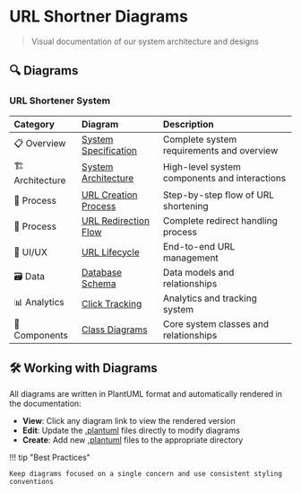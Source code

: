 <!-- markdownlint-disable MD013 -->

<!-- markdownlint-disable MD043 -->

# URL Shortner Diagrams

> Visual documentation of our system architecture and designs

## 🔍 Diagrams

### URL Shortener System

| Category        | Diagram                                                         | Description                                   |
| :-------------- | :-------------------------------------------------------------- | :-------------------------------------------- |
| 📋 Overview     | [System Specification](url_shortner_spec.md)                    | Complete system requirements and overview     |
| 🏗️ Architecture | [System Architecture](designs/system_architecture.plantuml)     | High-level system components and interactions |
| 🔄 Process      | [URL Creation Process](designs/url_shortening_process.plantuml) | Step-by-step flow of URL shortening           |
| 🔄 Process      | [URL Redirection Flow](designs/url_redirection_flow.plantuml)   | Complete redirect handling process            |
| 📱 UI/UX        | [URL Lifecycle](designs/url_lifecycle.plantuml)                 | End-to-end URL management                     |
| 🗃️ Data         | [Database Schema](designs/database_schema.plantuml)             | Data models and relationships                 |
| 📊 Analytics    | [Click Tracking](designs/analytical_tracking.plantuml)          | Analytics and tracking system                 |
| 🧩 Components   | [Class Diagrams](designs/class_diagrams.plantuml)               | Core system classes and relationships         |

## 🛠️ Working with Diagrams

All diagrams are written in PlantUML format and automatically rendered in the documentation:

- **View**: Click any diagram link to view the rendered version
- **Edit**: Update the [.plantuml](cci:7://file:///c:/Users/MDevPro/Desktop/Desktop/Code/rye_version/base_project_structure/docs/diagrams/url_shortner/designs/url_lifecycle.plantuml:0:0-0:0) files directly to modify diagrams
- **Create**: Add new [.plantuml](cci:7://file:///c:/Users/MDevPro/Desktop/Desktop/Code/rye_version/base_project_structure/docs/diagrams/url_shortner/designs/url_lifecycle.plantuml:0:0-0:0) files to the appropriate directory

!!! tip "Best Practices"

    Keep diagrams focused on a single concern and use consistent styling conventions
